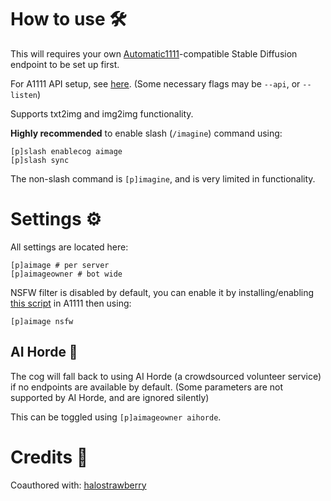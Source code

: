 # How to use 🛠️

This will requires your own [Automatic1111](https://github.com/AUTOMATIC1111/stable-diffusion-webui)-compatible Stable Diffusion endpoint to be set up first.

For A1111 API setup, see [here](https://github.com/AUTOMATIC1111/stable-diffusion-webui/wiki/API). (Some necessary flags may be  `--api`, or `--listen`)

Supports txt2img and img2img functionality.

**Highly recommended** to enable slash (`/imagine`) command using:
```
[p]slash enablecog aimage
[p]slash sync
```

The non-slash command is `[p]imagine`, and is very limited in functionality.

# Settings ⚙️

All settings are located here:
```
[p]aimage # per server
[p]aimageowner # bot wide
```

NSFW filter is disabled by default, you can enable it by installing/enabling [this script](https://github.com/IOMisaka/sdapi-scripts) in A1111 then using:
```
[p]aimage nsfw
```

## AI Horde 🤖

The cog will fall back to using AI Horde (a crowdsourced volunteer service) if no endpoints are available by default. (Some parameters are not supported by AI Horde, and are ignored silently)

This can be toggled using `[p]aimageowner aihorde`.

# Credits 👏

Coauthored with: [halostrawberry](https://github.com/hollowstrawberry)
